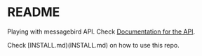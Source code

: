 # README

Playing with messagebird API. Check [Documentation for the API](https://developers.messagebird.com/docs/messaging).

Check [INSTALL.md)(INSTALL.md) on how to use this repo.